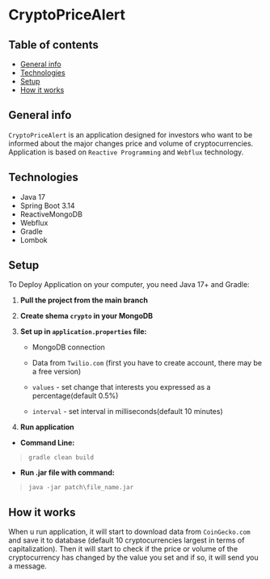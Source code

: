 # CryptoPriceAlert
## Table of contents
* [General info](#general-info)
* [Technologies](#technologies)
* [Setup](#setup)
* [How it works](#how-it-works)
## General info
`CryptoPriceAlert` is an application designed for investors
who want to be informed about the major changes price and volume
of cryptocurrencies. Application is based on `Reactive Programming` 
and `Webflux` technology.


## Technologies
* Java 17
* Spring Boot 3.14
* ReactiveMongoDB
* Webflux
* Gradle
* Lombok

## Setup
To Deploy Application on your computer, you need Java 17+ and Gradle:

1. **Pull the project from the main branch**
2. **Create shema `crypto` in your MongoDB**
3. **Set up in `application.properties` file:**
   - MongoDB connection

   -  Data from `Twilio.com` (first you have to create account, there may be a free version)

   -  `values` - set change that interests you expressed as a percentage(default 0.5%)

   -  `interval` - set interval in milliseconds(default 10 minutes)

4. **Run application**
 - **Command Line:**
>`gradle clean build`

 - **Run .jar file with command:**
>`java -jar patch\file_name.jar`

## How it works

When u run application, it will start to download data from `CoinGecko.com` 
and save it to database (default 10 cryptocurrencies largest in terms of capitalization).
Then it will start to check if the price or volume
of the cryptocurrency has changed by the value you set and if so, it will send you a message.


